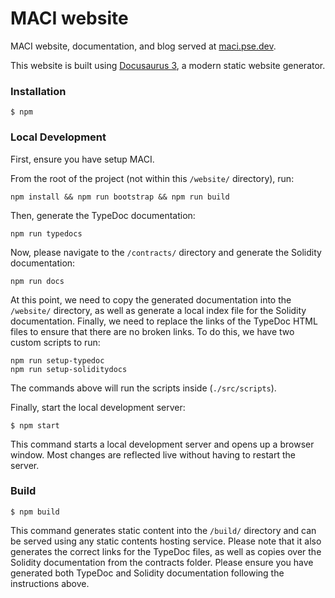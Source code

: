# MACI website

MACI website, documentation, and blog served at [maci.pse.dev](https://maci.pse.dev/).

This website is built using [Docusaurus 3](https://docusaurus.io/), a modern static website generator.

### Installation

```
$ npm
```

### Local Development

First, ensure you have setup MACI.

From the root of the project (not within this `/website/` directory), run:

```
npm install && npm run bootstrap && npm run build
```

Then, generate the TypeDoc documentation:

```
npm run typedocs
```

Now, please navigate to the `/contracts/` directory and generate the Solidity documentation:

```
npm run docs
```

At this point, we need to copy the generated documentation into the `/website/` directory, as well as generate a local index file for the Solidity documentation. Finally, we need to replace the links of the TypeDoc HTML files to ensure that there are no broken links. To do this, we have two custom scripts to run:

```
npm run setup-typedoc
npm run setup-soliditydocs
```

The commands above will run the scripts inside (`./src/scripts`).

Finally, start the local development server:

```
$ npm start
```

This command starts a local development server and opens up a browser window. Most changes are reflected live without having to restart the server.

### Build

```
$ npm build
```

This command generates static content into the `/build/` directory and can be served using any static contents hosting service. Please note that it also generates the correct links for the TypeDoc files, as well as copies over the Solidity documentation from the contracts folder. Please ensure you have generated both TypeDoc and Solidity documentation following the instructions above.

